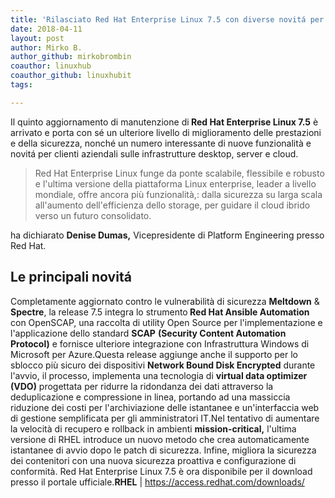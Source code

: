 ```yaml
---
title: 'Rilasciato Red Hat Enterprise Linux 7.5 con diverse novitá per gli utenti business'
date: 2018-04-11
layout: post
author: Mirko B.
author_github: mirkobrombin
coauthor: linuxhub
coauthor_github: linuxhubit
tags:

---
```

Il quinto aggiornamento di manutenzione di<strong> Red Hat Enterprise Linux 7.5</strong> è arrivato e porta con sé un ulteriore livello di miglioramento delle prestazioni e della sicurezza, nonché un numero interessante di nuove funzionalità e novitá per clienti aziendali sulle infrastrutture desktop, server e cloud.<blockquote>Red Hat Enterprise Linux funge da ponte scalabile, flessibile e robusto e l'ultima versione della piattaforma Linux enterprise, leader a livello mondiale, offre ancora più funzionalità,: dalla sicurezza su larga scala all'aumento dell'efficienza dello storage, per guidare il cloud ibrido verso un futuro consolidato.</blockquote>ha dichiarato <strong>Denise Dumas,</strong> Vicepresidente di Platform Engineering presso Red Hat.<h2>Le principali novitá</h2>Completamente aggiornato contro le vulnerabilità di sicurezza <strong>Meltdown</strong> &amp; <strong>Spectre</strong>, la release 7.5 integra lo strumento<strong> Red Hat Ansible Automation</strong> con OpenSCAP, una raccolta di utility Open Source per l'implementazione e l'applicazione dello standard <strong>SCAP</strong> <strong>(Security Content Automation Protocol)</strong> e fornisce ulteriore integrazione con Infrastruttura Windows di Microsoft per Azure.Questa release aggiunge anche il supporto per lo sblocco più sicuro dei dispositivi <strong>Network Bound Disk Encrypted</strong> durante l'avvio, il processo, implementa una tecnologia di <strong>virtual data optimizer (VDO)</strong> progettata per ridurre la ridondanza dei dati attraverso la deduplicazione e compressione in linea, portando ad una massiccia riduzione dei costi per l'archiviazione delle istantanee e un'interfaccia web di gestione semplificata per gli amministratori IT.Nel tentativo di aumentare la velocità di recupero e rollback in ambienti <strong>mission-critical,</strong> l'ultima versione di RHEL introduce un nuovo metodo che crea automaticamente istantanee di avvio dopo le patch di sicurezza. Infine, migliora la sicurezza dei contenitori con una nuova sicurezza proattiva e configurazione di conformità. Red Hat Enterprise Linux 7.5 è ora disponibile per il download presso il portale ufficiale.<strong>RHEL</strong> | <a href="https://access.redhat.com/downloads/">https://access.redhat.com/downloads/</a>